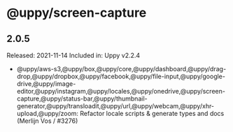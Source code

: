 # @uppy/screen-capture

## 2.0.5

Released: 2021-11-14
Included in: Uppy v2.2.4

- @uppy/aws-s3,@uppy/box,@uppy/core,@uppy/dashboard,@uppy/drag-drop,@uppy/dropbox,@uppy/facebook,@uppy/file-input,@uppy/google-drive,@uppy/image-editor,@uppy/instagram,@uppy/locales,@uppy/onedrive,@uppy/screen-capture,@uppy/status-bar,@uppy/thumbnail-generator,@uppy/transloadit,@uppy/url,@uppy/webcam,@uppy/xhr-upload,@uppy/zoom: Refactor locale scripts & generate types and docs (Merlijn Vos / #3276)
